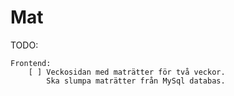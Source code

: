 # Mat

TODO:

    Frontend:
        [ ] Veckosidan med maträtter för två veckor.
            Ska slumpa maträtter från MySql databas.